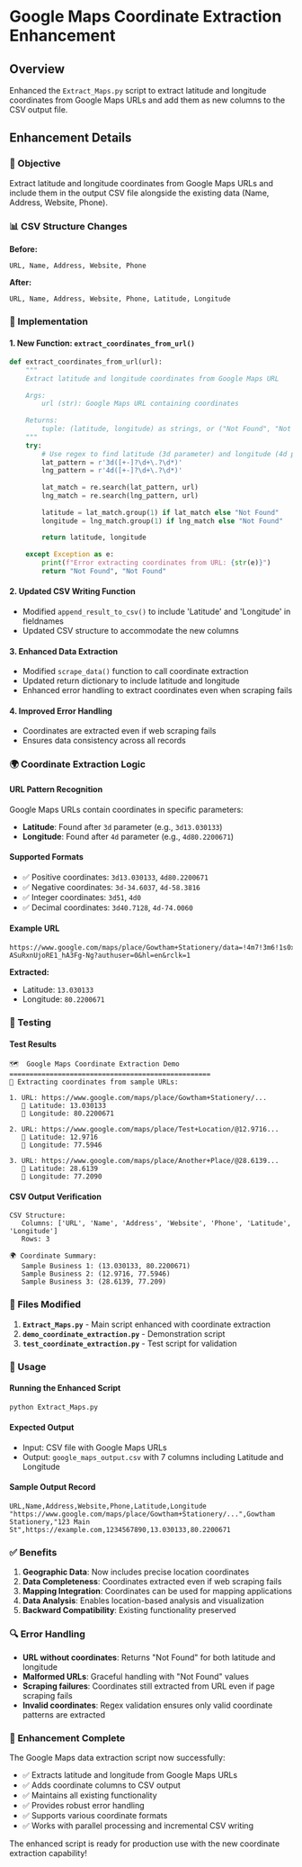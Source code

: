 # Google Maps Coordinate Extraction Enhancement

## Overview
Enhanced the `Extract_Maps.py` script to extract latitude and longitude coordinates from Google Maps URLs and add them as new columns to the CSV output file.

## Enhancement Details

### 🎯 Objective
Extract latitude and longitude coordinates from Google Maps URLs and include them in the output CSV file alongside the existing data (Name, Address, Website, Phone).

### 📊 CSV Structure Changes

**Before:**
```
URL, Name, Address, Website, Phone
```

**After:**
```
URL, Name, Address, Website, Phone, Latitude, Longitude
```

### 🔧 Implementation

#### 1. New Function: `extract_coordinates_from_url()`
```python
def extract_coordinates_from_url(url):
    """
    Extract latitude and longitude coordinates from Google Maps URL
    
    Args:
        url (str): Google Maps URL containing coordinates
        
    Returns:
        tuple: (latitude, longitude) as strings, or ("Not Found", "Not Found") if not found
    """
    try:
        # Use regex to find latitude (3d parameter) and longitude (4d parameter)
        lat_pattern = r'3d([+-]?\d+\.?\d*)'
        lng_pattern = r'4d([+-]?\d+\.?\d*)'
        
        lat_match = re.search(lat_pattern, url)
        lng_match = re.search(lng_pattern, url)
        
        latitude = lat_match.group(1) if lat_match else "Not Found"
        longitude = lng_match.group(1) if lng_match else "Not Found"
        
        return latitude, longitude
        
    except Exception as e:
        print(f"Error extracting coordinates from URL: {str(e)}")
        return "Not Found", "Not Found"
```

#### 2. Updated CSV Writing Function
- Modified `append_result_to_csv()` to include 'Latitude' and 'Longitude' in fieldnames
- Updated CSV structure to accommodate the new columns

#### 3. Enhanced Data Extraction
- Modified `scrape_data()` function to call coordinate extraction
- Updated return dictionary to include latitude and longitude
- Enhanced error handling to extract coordinates even when scraping fails

#### 4. Improved Error Handling
- Coordinates are extracted even if web scraping fails
- Ensures data consistency across all records

### 🌍 Coordinate Extraction Logic

#### URL Pattern Recognition
Google Maps URLs contain coordinates in specific parameters:
- **Latitude**: Found after `3d` parameter (e.g., `3d13.030133`)
- **Longitude**: Found after `4d` parameter (e.g., `4d80.2200671`)

#### Supported Formats
- ✅ Positive coordinates: `3d13.030133`, `4d80.2200671`
- ✅ Negative coordinates: `3d-34.6037`, `4d-58.3816`
- ✅ Integer coordinates: `3d51`, `4d0`
- ✅ Decimal coordinates: `3d40.7128`, `4d-74.0060`

#### Example URL
```
https://www.google.com/maps/place/Gowtham+Stationery/data=!4m7!3m6!1s0x3a52671cb912e037:0xd8f8607103e15f13!8m2!3d13.030133!4d80.2200671!16s%2Fg%2F1pv5x5kvc!19sChIJN-ASuRxnUjoRE1_hA3Fg-Ng?authuser=0&hl=en&rclk=1
```

**Extracted:**
- Latitude: `13.030133`
- Longitude: `80.2200671`

### 🧪 Testing

#### Test Results
```
🗺️  Google Maps Coordinate Extraction Demo
==================================================
📍 Extracting coordinates from sample URLs:

1. URL: https://www.google.com/maps/place/Gowtham+Stationery/...
   📍 Latitude: 13.030133
   📍 Longitude: 80.2200671

2. URL: https://www.google.com/maps/place/Test+Location/@12.9716...
   📍 Latitude: 12.9716
   📍 Longitude: 77.5946

3. URL: https://www.google.com/maps/place/Another+Place/@28.6139...
   📍 Latitude: 28.6139
   📍 Longitude: 77.2090
```

#### CSV Output Verification
```
CSV Structure:
   Columns: ['URL', 'Name', 'Address', 'Website', 'Phone', 'Latitude', 'Longitude']
   Rows: 3

🌍 Coordinate Summary:
   Sample Business 1: (13.030133, 80.2200671)
   Sample Business 2: (12.9716, 77.5946)
   Sample Business 3: (28.6139, 77.209)
```

### 📁 Files Modified

1. **`Extract_Maps.py`** - Main script enhanced with coordinate extraction
2. **`demo_coordinate_extraction.py`** - Demonstration script
3. **`test_coordinate_extraction.py`** - Test script for validation

### 🚀 Usage

#### Running the Enhanced Script
```bash
python Extract_Maps.py
```

#### Expected Output
- Input: CSV file with Google Maps URLs
- Output: `google_maps_output.csv` with 7 columns including Latitude and Longitude

#### Sample Output Record
```csv
URL,Name,Address,Website,Phone,Latitude,Longitude
"https://www.google.com/maps/place/Gowtham+Stationery/...",Gowtham Stationery,"123 Main St",https://example.com,1234567890,13.030133,80.2200671
```

### ✅ Benefits

1. **Geographic Data**: Now includes precise location coordinates
2. **Data Completeness**: Coordinates extracted even if web scraping fails
3. **Mapping Integration**: Coordinates can be used for mapping applications
4. **Data Analysis**: Enables location-based analysis and visualization
5. **Backward Compatibility**: Existing functionality preserved

### 🔍 Error Handling

- **URL without coordinates**: Returns "Not Found" for both latitude and longitude
- **Malformed URLs**: Graceful handling with "Not Found" values
- **Scraping failures**: Coordinates still extracted from URL even if page scraping fails
- **Invalid coordinates**: Regex validation ensures only valid coordinate patterns are extracted

### 🎉 Enhancement Complete

The Google Maps data extraction script now successfully:
- ✅ Extracts latitude and longitude from Google Maps URLs
- ✅ Adds coordinate columns to CSV output
- ✅ Maintains all existing functionality
- ✅ Provides robust error handling
- ✅ Supports various coordinate formats
- ✅ Works with parallel processing and incremental CSV writing

The enhanced script is ready for production use with the new coordinate extraction capability!
